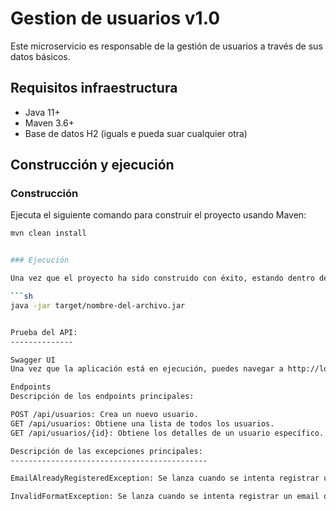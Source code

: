 # Gestion de usuarios v1.0

Este microservicio es responsable de la gestión de usuarios a través de sus datos básicos.

## Requisitos infraestructura

- Java 11+
- Maven 3.6+
- Base de datos H2 (iguals e pueda suar cualquier otra)

## Construcción y ejecución

### Construcción

Ejecuta el siguiente comando para construir el proyecto usando Maven:

```sh
mvn clean install


### Ejecución

Una vez que el proyecto ha sido construido con éxito, estando dentro del directorio del proeycto, puedes lanzarlo utilizando el siguiente comando:

```sh
java -jar target/nombre-del-archivo.jar


Prueba del API:
--------------

Swagger UI
Una vez que la aplicación está en ejecución, puedes navegar a http://localhost:8003/swagger-ui.html para ver y probar los endpoints del API a través de Swagger UI.

Endpoints
Descripción de los endpoints principales:

POST /api/usuarios: Crea un nuevo usuario.
GET /api/usuarios: Obtiene una lista de todos los usuarios.
GET /api/usuarios/{id}: Obtiene los detalles de un usuario específico.

Descripción de las excepciones principales:
--------------------------------------------

EmailAlreadyRegisteredException: Se lanza cuando se intenta registrar un email que ya existe en el sistema.

InvalidFormatException: Se lanza cuando se intenta registrar un email o password que no cumplen con el formato especificado en las expresiones regfulares configuradas en las variables del archivo application.properties



